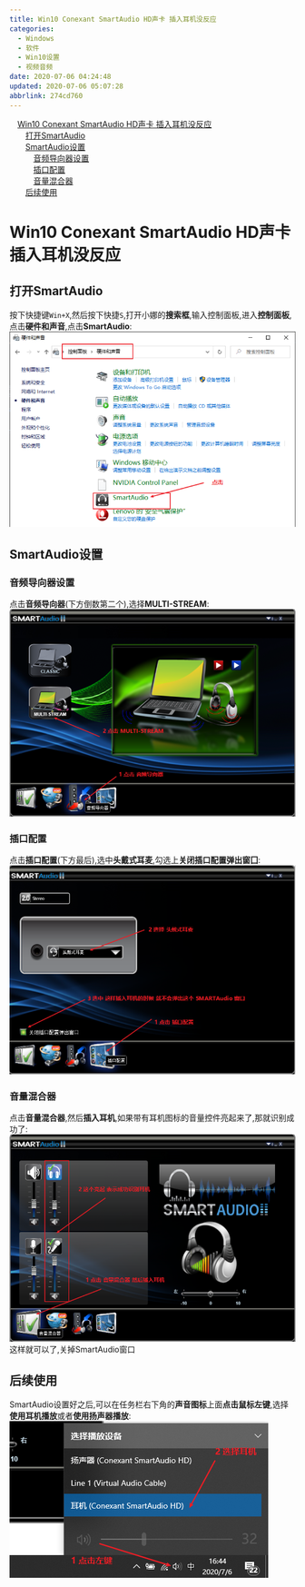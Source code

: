 ```yaml
---
title: Win10 Conexant SmartAudio HD声卡 插入耳机没反应
categories: 
  - Windows
  - 软件
  - Win10设置
  - 视频音频
date: 2020-07-06 04:24:48
updated: 2020-07-06 05:07:28
abbrlink: 274cd760
---
```

<div id='my_toc'><a href="/blog/274cd760/#Win10-Conexant-SmartAudio-HD声卡-插入耳机没反应" class="header_1">Win10 Conexant SmartAudio HD声卡 插入耳机没反应</a>&nbsp;<br><a href="/blog/274cd760/#打开SmartAudio" class="header_2">打开SmartAudio</a>&nbsp;<br><a href="/blog/274cd760/#SmartAudio设置" class="header_2">SmartAudio设置</a>&nbsp;<br><a href="/blog/274cd760/#音频导向器设置" class="header_3">音频导向器设置</a>&nbsp;<br><a href="/blog/274cd760/#插口配置" class="header_3">插口配置</a>&nbsp;<br><a href="/blog/274cd760/#音量混合器" class="header_3">音量混合器</a>&nbsp;<br><a href="/blog/274cd760/#后续使用" class="header_2">后续使用</a>&nbsp;<br></div>
<style>.header_1{margin-left: 1em;}.header_2{margin-left: 2em;}.header_3{margin-left: 3em;}.header_4{margin-left: 4em;}.header_5{margin-left: 5em;}.header_6{margin-left: 6em;}</style>
<!--more-->
<script>if (navigator.platform.search('arm')==-1){document.getElementById('my_toc').style.display = 'none';}var e,p = document.getElementsByTagName('p');while (p.length>0) {e = p[0];e.parentElement.removeChild(e);}</script>

<!--end-->
# Win10 Conexant SmartAudio HD声卡 插入耳机没反应
## 打开SmartAudio
按下快捷键`Win+X`,然后按下快捷`S`,打开小娜的**搜索框**,输入控制面板,进入**控制面板**,点击**硬件和声音**,点击**SmartAudio**:
![图片](https://raw.githubusercontent.com/lanlan2017/images/master/Blog/Windows/software/Win10Settings/VideoAndAudio/Win10ConexantSmartAudioHDSoundCard/NothingHappensWhenIPlugInMyHeadphones/1.png)
## SmartAudio设置
### 音频导向器设置
点击**音频导向器**(下方倒数第二个),选择**MULTI-STREAM**:
![图片](https://raw.githubusercontent.com/lanlan2017/images/master/Blog/Windows/software/Win10Settings/VideoAndAudio/Win10ConexantSmartAudioHDSoundCard/NothingHappensWhenIPlugInMyHeadphones/2.png)
### 插口配置
点击**插口配置**(下方最后),选中**头戴式耳麦**,勾选上**关闭插口配置弹出窗囗**:
![图片](https://raw.githubusercontent.com/lanlan2017/images/master/Blog/Windows/software/Win10Settings/VideoAndAudio/Win10ConexantSmartAudioHDSoundCard/NothingHappensWhenIPlugInMyHeadphones/3.png)
### 音量混合器
点击**音量混合器**,然后**插入耳机**,如果带有耳机图标的音量控件亮起来了,那就识别成功了:
![图片](https://raw.githubusercontent.com/lanlan2017/images/master/Blog/Windows/software/Win10Settings/VideoAndAudio/Win10ConexantSmartAudioHDSoundCard/NothingHappensWhenIPlugInMyHeadphones/4.png)
这样就可以了,关掉SmartAudio窗口
## 后续使用
SmartAudio设置好之后,可以在任务栏右下角的**声音图标**上面**点击鼠标左键**,选择**使用耳机播放**或者**使用扬声器播放**:
![图片](https://raw.githubusercontent.com/lanlan2017/images/master/Blog/Windows/software/Win10Settings/VideoAndAudio/Win10ConexantSmartAudioHDSoundCard/NothingHappensWhenIPlugInMyHeadphones/5.png)

<!--
Blog/Windows/software/Win10Settings/VideoAndAudio/Win10ConexantSmartAudioHDSoundCard/NothingHappensWhenIPlugInMyHeadphones/
-->